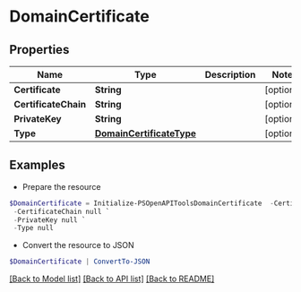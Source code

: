 # DomainCertificate
## Properties

Name | Type | Description | Notes
------------ | ------------- | ------------- | -------------
**Certificate** | **String** |  | [optional] 
**CertificateChain** | **String** |  | [optional] 
**PrivateKey** | **String** |  | [optional] 
**Type** | [**DomainCertificateType**](DomainCertificateType.md) |  | [optional] 

## Examples

- Prepare the resource
```powershell
$DomainCertificate = Initialize-PSOpenAPIToolsDomainCertificate  -Certificate null `
 -CertificateChain null `
 -PrivateKey null `
 -Type null
```

- Convert the resource to JSON
```powershell
$DomainCertificate | ConvertTo-JSON
```

[[Back to Model list]](../README.md#documentation-for-models) [[Back to API list]](../README.md#documentation-for-api-endpoints) [[Back to README]](../README.md)

